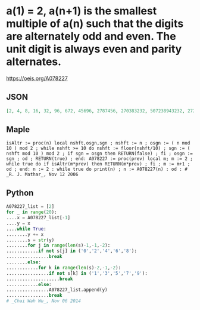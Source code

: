 # a\(1\) \= 2, a\(n\+1\) is the smallest multiple of a\(n\) such that the digits are alternately odd and even\. The unit digit is always even and parity alternates\.
https://oeis.org/A078227
## JSON
```JSON
[2, 4, 8, 16, 32, 96, 672, 45696, 2787456, 270383232, 507238943232, 27274745216527872, 141232121898569036783616, 216567470725252501672125832323072]
```
## Maple
```Maple
isAltr := proc(n) local nshft,osgn,sgn ; nshft := n ; osgn := ( n mod 10 ) mod 2 ; while nshft >= 10 do nshft := floor(nshft/10) ; sgn := ( nshft mod 10 ) mod 2 ; if sgn = osgn then RETURN(false) ; fi ; osgn := sgn ; od ; RETURN(true) ; end: A078227 := proc(prev) local m; m := 2 ; while true do if isAltr(m*prev) then RETURN(m*prev) ; fi ; m := m+1 ; od ; end: n := 2 : while true do print(n) ; n := A078227(n) : od : # _R. J. Mathar_, Nov 12 2006
```
## Python
```Python
A078227_list = [2]
for _ in range(20):
....x = A078227_list[-1]
....y = x
....while True:
........y += x
........s = str(y)
........for j in range(len(s)-1,-1,-2):
............if not s[j] in ('0','2','4','6','8'):
................break
........else:
............for k in range(len(s)-2,-1,-2):
................if not s[k] in ('1','3','5','7','9'):
....................break
............else:
................A078227_list.append(y)
................break
# _Chai Wah Wu_, Nov 06 2014
```
